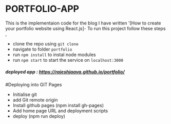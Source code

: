 # PORTFOLIO-APP 

This is the implementaion code for the blog I have written '[How to create your portfolio website using React.js]- To run this project follow these steps , 
  - clone the repo using `git clone`
  - navigate to folder `portfolio`
  - run `npm install` to instal node modules
  - run `npm start` to start the service on `localhost:3000`
    
##### deployed app : https://rajeshjaava.github.io/portfolio/

#Deploying into GIT Pages
- Initialise git
- add Git remote origin
- Install github pages (npm install gh-pages)
- Add home page URL and deployment scripts 
- deploy (npm run deploy)